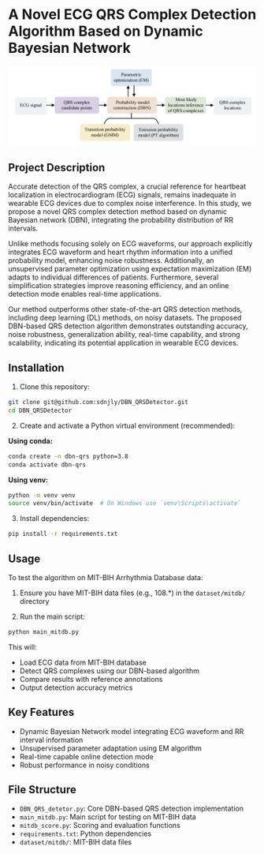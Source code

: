 # A Novel ECG QRS Complex Detection Algorithm Based on Dynamic Bayesian Network

![Algorithm Architecture](imgs/architecture.png)

## Project Description

Accurate detection of the QRS complex, a crucial reference for heartbeat localization in electrocardiogram (ECG) signals, remains inadequate in wearable ECG devices due to complex noise interference. In this study, we propose a novel QRS complex detection method based on dynamic Bayesian network (DBN), integrating the probability distribution of RR intervals. 

Unlike methods focusing solely on ECG waveforms, our approach explicitly integrates ECG waveform and heart rhythm information into a unified probability model, enhancing noise robustness. Additionally, an unsupervised parameter optimization using expectation maximization (EM) adapts to individual differences of patients. Furthermore, several simplification strategies improve reasoning efficiency, and an online detection mode enables real-time applications.

Our method outperforms other state-of-the-art QRS detection methods, including deep learning (DL) methods, on noisy datasets. The proposed DBN-based QRS detection algorithm demonstrates outstanding accuracy, noise robustness, generalization ability, real-time capability, and strong scalability, indicating its potential application in wearable ECG devices.

## Installation

1. Clone this repository:
```bash
git clone git@github.com:sdnjly/DBN_QRSDetector.git
cd DBN_QRSDetector
```

2. Create and activate a Python virtual environment (recommended):

**Using conda:**
```bash
conda create -n dbn-qrs python=3.8
conda activate dbn-qrs
```

**Using venv:**
```bash
python -m venv venv
source venv/bin/activate  # On Windows use `venv\Scripts\activate`
```

3. Install dependencies:
```bash
pip install -r requirements.txt
```

## Usage

To test the algorithm on MIT-BIH Arrhythmia Database data:

1. Ensure you have MIT-BIH data files (e.g., 108.*) in the `dataset/mitdb/` directory

2. Run the main script:
```bash
python main_mitdb.py
```

This will:
- Load ECG data from MIT-BIH database
- Detect QRS complexes using our DBN-based algorithm
- Compare results with reference annotations
- Output detection accuracy metrics

## Key Features

- Dynamic Bayesian Network model integrating ECG waveform and RR interval information
- Unsupervised parameter adaptation using EM algorithm
- Real-time capable online detection mode
- Robust performance in noisy conditions

## File Structure

- `DBN_QRS_detetor.py`: Core DBN-based QRS detection implementation
- `main_mitdb.py`: Main script for testing on MIT-BIH data
- `mitdb_score.py`: Scoring and evaluation functions
- `requirements.txt`: Python dependencies
- `dataset/mitdb/`: MIT-BIH data files